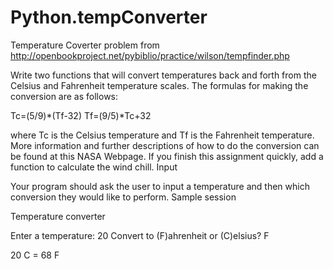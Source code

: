 # Python.tempConverter
Temperature Coverter problem from http://openbookproject.net/pybiblio/practice/wilson/tempfinder.php

Write two functions that will convert temperatures back and forth from the Celsius and Fahrenheit temperature scales. The formulas for making the conversion are as follows:

  Tc=(5/9)*(Tf-32)
  Tf=(9/5)*Tc+32

where Tc is the Celsius temperature and Tf is the Fahrenheit temperature. More information and further descriptions of how to do the conversion can be found at this NASA Webpage. If you finish this assignment quickly, add a function to calculate the wind chill.
Input

Your program should ask the user to input a temperature and then which conversion they would like to perform.
Sample session

Temperature converter

Enter a temperature: 20
Convert to (F)ahrenheit or (C)elsius? F

20 C = 68 F
